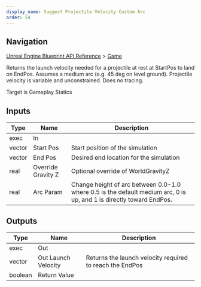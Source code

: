 ```yaml
---
display_name: Suggest Projectile Velocity Custom Arc
order: 54
---
```

## Navigation

[Unreal Engine Blueprint API Reference](https://dev.epicgames.com/documentation/en-us/unreal-engine/BlueprintAPI) > [Game](https://dev.epicgames.com/documentation/en-us/unreal-engine/BlueprintAPI/Game)

Returns the launch velocity needed for a projectile at rest at StartPos to land on EndPos.
Assumes a medium arc (e.g. 45 deg on level ground). Projectile velocity is variable and unconstrained.
Does no tracing.

Target is Gameplay Statics

## Inputs

| Type | Name | Description |
| --- | --- | --- |
| exec | In |  |
| vector | Start Pos | Start position of the simulation |
| vector | End Pos | Desired end location for the simulation |
| real | Override Gravity Z | Optional override of WorldGravityZ |
| real | Arc Param | Change height of arc between 0.0-1.0 where 0.5 is the default medium arc, 0 is up, and 1 is directly toward EndPos. |

## Outputs

| Type | Name | Description |
| --- | --- | --- |
| exec | Out |  |
| vector | Out Launch Velocity | Returns the launch velocity required to reach the EndPos |
| boolean | Return Value |  |
